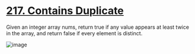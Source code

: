 # [217. Contains Duplicate](https://leetcode.com/problems/contains-duplicate/description/)

Given an integer array nums, return true if any value appears at least twice in the array, and return false if every element is distinct.


![image](https://github.com/Trilochna/Data-Structures-And-Algorithms-In-Java/assets/97858274/9e93fd65-bcb0-4452-8a69-fe858619b1ce)
